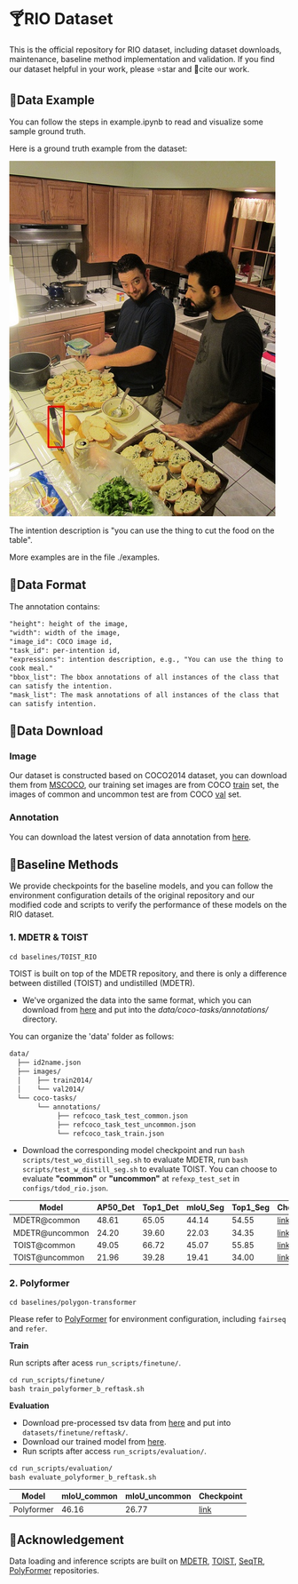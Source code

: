 # 🍸️RIO Dataset
This is the official repository for RIO dataset, including dataset downloads, maintenance, baseline method implementation and validation. If you find our dataset helpful in your work, please ⭐star and 📖cite our work.

## 📌Data Example
You can follow the steps in example.ipynb to read and visualize some sample ground truth.

Here is a ground truth example from the dataset: 

![example](./00006666.jpg)

The intention description is "you can use the thing to cut the food on the table".

More examples are in the file ./examples.

## 📑Data Format
The annotation contains: 

```
"height": height of the image,
"width": width of the image, 
"image_id": COCO image id,
"task_id": per-intention id, 
"expressions": intention description, e.g., "You can use the thing to cook meal."
"bbox_list": The bbox annotations of all instances of the class that can satisfy the intention.
"mask_list": The mask annotations of all instances of the class that can satisfy intention.
```

## 📁Data Download

### Image
Our dataset is constructed based on COCO2014 dataset, you can download them from [MSCOCO](https://cocodataset.org/), our training set images are from COCO [train](http://images.cocodataset.org/zips/train2014.zip) set, the images of common and uncommon test are from COCO [val](http://images.cocodataset.org/zips/val2014.zip) set.

### Annotation
You can download the latest version of data annotation from [here](https://drive.google.com/drive/folders/1IAvh8tBGS3WWgV4SbVoqhwCkmyoSFffh?usp=drive_link).

## 🧰Baseline Methods
We provide checkpoints for the baseline models, and you can follow the environment configuration details of the original repository and our modified code and scripts to verify the performance of these models on the RIO dataset.
### 1. MDETR & TOIST

```
cd baselines/TOIST_RIO
```
TOIST is built on top of the MDETR repository, and there is only a difference between distilled (TOIST) and undistilled (MDETR). 
* We've organized the data into the same format, which you can download from [here](https://drive.google.com/drive/folders/1Vc6BGvjmUvlO1vnFRBPfSzXx8onkkFOZ?usp=drive_link) and put into the *data/coco-tasks/annotations/* directory. 

You can organize the 'data' folder as follows:
```
data/
  ├── id2name.json
  ├── images/
  │    ├── train2014/
  │    └── val2014/
  └── coco-tasks/
       └── annotations/
            ├── refcoco_task_test_common.json
            ├── refcoco_task_test_uncommon.json
            └── refcoco_task_train.json
```

* Download the corresponding model checkpoint and run ```bash scripts/test_wo_distill_seg.sh``` to evaluate MDETR, run ```bash scripts/test_w_distill_seg.sh``` to evaluate TOIST. You can choose to evaluate **"common"** or **"uncommon"** at `refexp_test_set` in ```configs/tdod_rio.json```.


| Model | AP50_Det | Top1_Det | mIoU_Seg | Top1_Seg     |Checkpoint     |
| -------- | -------- | -------- | -------- |-------- |-------- |
| MDETR@common     | 48.61     | 65.05     | 44.14     | 54.55     | [link](https://drive.google.com/file/d/1UyZqR13ojW5xi7C9kfZ-04AM2rsp-Wvn/view?usp=drive_link)    |
| MDETR@uncommon     | 24.20     | 39.60     | 22.03     | 34.35     | [link](https://drive.google.com/file/d/1UyZqR13ojW5xi7C9kfZ-04AM2rsp-Wvn/view?usp=drive_link)    |
| TOIST@common     | 49.05     | 66.72     | 45.07     | 55.85     |[link](https://drive.google.com/file/d/1aM1AGhONn-4mNas7KkQlUqd1rwBPRNXq/view?usp=drive_link)     |
| TOIST@uncommon     | 21.96     | 39.28     | 19.41     | 34.00     |[link](https://drive.google.com/file/d/1aM1AGhONn-4mNas7KkQlUqd1rwBPRNXq/view?usp=drive_link)     |


### 2. Polyformer
```
cd baselines/polygon-transformer
```
Please refer to [PolyFormer](https://github.com/amazon-science/polygon-transformer) for environment configuration, including `fairseq` and `refer`.

**Train**

Run scripts after acess `run_scripts/finetune/`.
```
cd run_scripts/finetune/
bash train_polyformer_b_reftask.sh
```

**Evaluation**
* Download pre-processed tsv data from [here](https://drive.google.com/drive/folders/1GDsQG8DPrYJ2XyHlkNQKyUhXHj5bXrAi?usp=drive_link) and put into `datasets/finetune/reftask/`.
* Download our trained model from [here](https://drive.google.com/file/d/1HmCF_JVLZMvbxVqslfiUj5DgaVj_kXT_/view?usp=drive_link).
* Run scripts after access `run_scripts/evaluation/`.  
```
cd run_scripts/evaluation/
bash evaluate_polyformer_b_reftask.sh
```

| Model | mIoU_common | mIoU_uncommon     |Checkpoint     |
| -------- | -------- |-------- |-------- |
| Polyformer     | 46.16     | 26.77     |[link](https://drive.google.com/file/d/1HmCF_JVLZMvbxVqslfiUj5DgaVj_kXT_/view?usp=drive_link)     |

## 🍞Acknowledgement
Data loading and inference scripts are built on [MDETR](https://github.com/ashkamath/mdetr), [TOIST](https://github.com/AIR-DISCOVER/TOIST), [SeqTR](https://github.com/sean-zhuh/SeqTR), [PolyFormer](https://github.com/amazon-science/polygon-transformer) repositories.